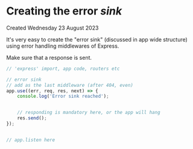 # Creating the error *sink*
Created Wednesday 23 August 2023

It's very easy to create the "error sink" (discussed in app wide structure) using error handling middlewares of Express.

Make sure that a response is sent.

```js
// 'express' import, app code, routers etc

// error sink
// add as the last middleware (after 404, even)
app.use((err, req, res, next) => {
	console.log('Error sink reached');


	// responding is mandatory here, or the app will hang
	res.send();
});


// app.listen here
```